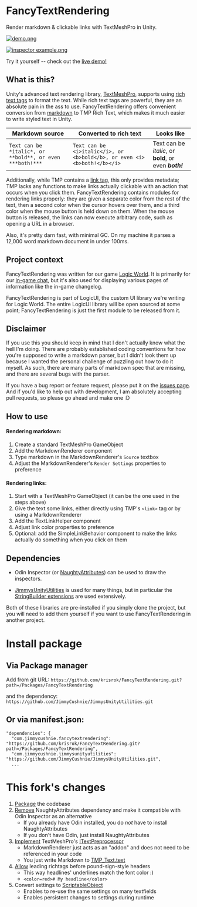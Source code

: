 # FancyTextRendering
Render markdown & clickable links with TextMeshPro in Unity.

[![demo.png](_img/demo.png)](https://raw.githubusercontent.com/JimmyCushnie/FancyTextRendering/main/_img/demo.png)

[![inspector example.png](_img/inspector-example.png)](https://raw.githubusercontent.com/JimmyCushnie/FancyTextRendering/main/_img/inspector-example.png)

Try it yourself -- check out the [live demo!](https://jimmycushnie.itch.io/fancytextrendering-demo)

## What is this?

Unity's advanced text rendering library, [TextMeshPro](https://docs.unity3d.com/Manual/com.unity.textmeshpro.html), supports using [rich text tags](http://digitalnativestudios.com/textmeshpro/docs/rich-text/) to format the text. While rich text tags are powerful, they are an absolute pain in the ass to use. FancyTextRendering offers convenient conversion from [markdown](https://en.wikipedia.org/wiki/Markdown) to TMP Rich Text, which makes it much easier to write styled text in Unity.

| Markdown source                                          | Converted to rich text                                       | Looks like                                             |
| -------------------------------------------------------- | ------------------------------------------------------------ | ------------------------------------------------------ |
| `Text can be *italic*, or **bold**, or even ***both!***` | `Text can be <i>italic</i>, or <b>bold</b>, or even <i><b>both!</b></i>` | Text can be *italic*, or **bold**, or even ***both!*** |

Additionally, while TMP contains a [link tag](http://digitalnativestudios.com/textmeshpro/docs/rich-text/#link), this only provides metadata; TMP lacks any functions to make links actually clickable with an action that occurs when you click them. FancyTextRendering contains modules for rendering links properly: they are given a separate color from the rest of the text, then a second color when the cursor hovers over them, and a third color when the mouse button is held down on them. When the mouse button is released, the links can now execute arbitrary code, such as opening a URL in a browser.

Also, it's pretty darn fast, with minimal GC. On my machine it parses a 12,000 word markdown document in under 100ms.

## Project context

FancyTextRendering was written for our game [Logic World](https://logicworld.net/). It is primarily for our [in-game chat](https://www.youtube.com/watch?v=KE2E_pE5XBM&list=PLmwbsR--E7-anvM89nzzqTTUfyhGo2mkU), but it's also used for displaying various pages of information like the in-game changelog.

FancyTextRendering is part of LogicUI, the custom UI library we're writing for Logic World. The entire LogicUI library will be open sourced at some point; FancyTextRendering is just the first module to be released from it.

## Disclaimer

If you use this you should keep in mind that I don't actually know what the hell I'm doing. There are probably established coding conventions for how you're supposed to write a markdown parser, but I didn't look them up because I wanted the personal challenge of puzzling out how to do it myself. As such, there are many parts of markdown spec that are missing, and there are several bugs with the parser.

If you have a bug report or feature request, please put it on the [issues page](https://github.com/JimmyCushnie/FancyTextRendering/issues). And if you'd like to help out with development, I am absolutely accepting pull requests, so please go ahead and make one :D

## How to use

#### Rendering markdown:

1. Create a standard TextMeshPro GameObject
1. Add the MarkdownRenderer component
1. Type markdown in the MarkdownRenderer's `Source` textbox
1. Adjust the MarkdownRenderer's `Render Settings` properties to preference

#### Rendering links:

1. Start with a TextMeshPro GameObject (it can be the one used in the steps above)
1. Give the text some links, either directly using TMP's `<link>` tag or by using a MarkdownRenderer
1. Add the TextLinkHelper component
1. Adjust link color properties to preference
1. Optional: add the SimpleLinkBehavior component to make the links actually do something when you click on them

## Dependencies

* Odin Inspector (or [NaughtyAttributes](https://github.com/dbrizov/NaughtyAttributes)) can be used to draw the inspectors.

* [JimmysUnityUtilities](https://github.com/JimmyCushnie/JimmysUnityUtilities) is used for many things, but in particular the [StringBuilder extensions](https://github.com/JimmyCushnie/JimmysUnityUtilities/blob/master/Scripts/Extensions/Csharp%20types/StringBuilderExtensions.cs) are used extensively.

Both of these libraries are pre-installed if you simply clone the project, but you will need to add them yourself if you want to use FancyTextRendering in another project.

# Install package

## Via Package manager
Add from git URL:
`https://github.com/krisrok/FancyTextRendering.git?path=/Packages/FancyTextRendering`

and the dependency:
`https://github.com/JimmyCushnie/JimmysUnityUtilities.git`

## Or via manifest.json:
```
"dependencies": {
  "com.jimmycushnie.fancytextrendering": "https://github.com/krisrok/FancyTextRendering.git?path=/Packages/FancyTextRendering",
  "com.jimmycushnie.jimmysunityutilities": "https://github.com/JimmyCushnie/JimmysUnityUtilities.git",
  ...
```

# This fork's changes
1. [Package](https://github.com/krisrok/FancyTextRendering/tree/feature/packaging) the codebase
1. [Remove](https://github.com/krisrok/FancyTextRendering/tree/feature/odin-compat) NaughtyAttributes dependency and make it compatible with Odin Inspector as an alternative
    * If you already have Odin installed, you do *not* have to install NaughtyAttributes
    * If you don't have Odin, just install NaughtyAttributes
1. [Implement](https://github.com/krisrok/FancyTextRendering/tree/feature/itextpreprocessor) TextMeshPro's [ITextPreprocessor](https://docs.unity3d.com/Packages/com.unity.textmeshpro@3.0/api/TMPro.ITextPreprocessor.html)
    * MarkdownRenderer just acts as an "addon" and does not need to be referenced in your code
    * You just write Markdown to [TMP_Text.text](https://docs.unity3d.com/Packages/com.unity.textmeshpro@3.0/api/TMPro.TMP_Text.html#TMPro_TMP_Text_text)
1. [Allow](https://github.com/krisrok/FancyTextRendering/tree/feature/leading-tags-poundsign) leading richtags before pound-sign-style headers
    * This way headlines' underlines match the font color :)
    * `<color=red># My headline</color>`
1. Convert settings to [ScriptableObject](https://github.com/krisrok/FancyTextRendering/commit/69faef794800bf526e95c1ff10ad356408e400fa)
    * Enables to re-use the same settings on many textfields
    * Enables persistent changes to settings during runtime
